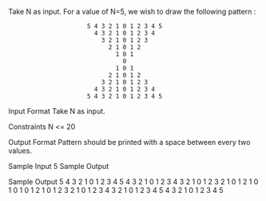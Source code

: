 Take N as input. For a value of N=5, we wish to draw the following pattern :

                          5 4 3 2 1 0 1 2 3 4 5
                            4 3 2 1 0 1 2 3 4 
                              3 2 1 0 1 2 3 
                                2 1 0 1 2 
                                  1 0 1 
                                    0 
                                  1 0 1 
                                2 1 0 1 2 
                              3 2 1 0 1 2 3 
                            4 3 2 1 0 1 2 3 4 
                          5 4 3 2 1 0 1 2 3 4 5
Input Format
Take N as input.

Constraints
N <= 20

Output Format
Pattern should be printed with a space between every two values.

Sample Input
5
Sample Output



Sample Output
 5 4 3 2 1 0 1 2 3 4 5
   4 3 2 1 0 1 2 3 4 
     3 2 1 0 1 2 3 
       2 1 0 1 2 
         1 0 1 
           0 
         1 0 1 
       2 1 0 1 2 
     3 2 1 0 1 2 3 
   4 3 2 1 0 1 2 3 4 
 5 4 3 2 1 0 1 2 3 4 5

